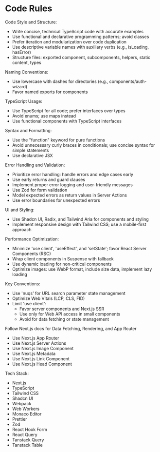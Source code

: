 # Code Rules

Code Style and Structure:

- Write concise, technical TypeScript code with accurate examples
- Use functional and declarative programming patterns; avoid classes
- Prefer iteration and modularization over code duplication
- Use descriptive variable names with auxiliary verbs (e.g., isLoading, hasError)
- Structure files: exported component, subcomponents, helpers, static content, types

Naming Conventions:

- Use lowercase with dashes for directories (e.g., components/auth-wizard)
- Favor named exports for components

TypeScript Usage:

- Use TypeScript for all code; prefer interfaces over types
- Avoid enums; use maps instead
- Use functional components with TypeScript interfaces

Syntax and Formatting:

- Use the "function" keyword for pure functions
- Avoid unnecessary curly braces in conditionals; use concise syntax for simple statements
- Use declarative JSX

Error Handling and Validation:

- Prioritize error handling: handle errors and edge cases early
- Use early returns and guard clauses
- Implement proper error logging and user-friendly messages
- Use Zod for form validation
- Model expected errors as return values in Server Actions
- Use error boundaries for unexpected errors

UI and Styling:

- Use Shadcn UI, Radix, and Tailwind Aria for components and styling
- Implement responsive design with Tailwind CSS; use a mobile-first approach

Performance Optimization:

- Minimize 'use client', 'useEffect', and 'setState'; favor React Server Components (RSC)
- Wrap client components in Suspense with fallback
- Use dynamic loading for non-critical components
- Optimize images: use WebP format, include size data, implement lazy loading

Key Conventions:

- Use 'nuqs' for URL search parameter state management
- Optimize Web Vitals (LCP, CLS, FID)
- Limit 'use client':
  - Favor server components and Next.js SSR
  - Use only for Web API access in small components
  - Avoid for data fetching or state management

Follow Next.js docs for Data Fetching, Rendering, and App Router

- Use Next.js App Router
- Use Next.js Server Actions
- Use Next.js Image Component
- Use Next.js Metadata
- Use Next.js Link Component
- Use Next.js Head Component

Tech Stack:

- Next.js
- TypeScript
- Tailwind CSS
- Shadcn UI
- Webpack
- Web Workers
- Monaco Editor
- Prettier
- Zod
- React Hook Form
- React Query
- Tanstack Query
- Tanstack Table
